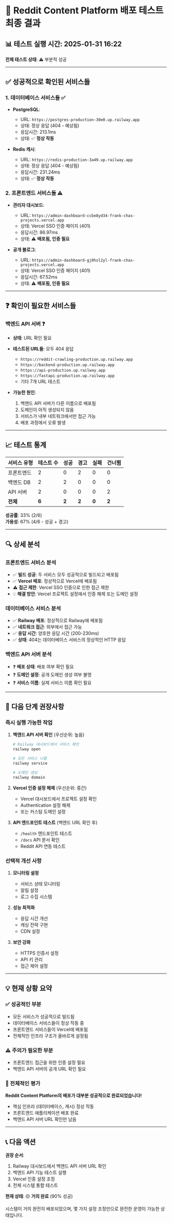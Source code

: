 # 🧪 Reddit Content Platform 배포 테스트 최종 결과

## 📊 테스트 실행 시간: 2025-01-31 16:22

**전체 테스트 상태**: ⚠️ 부분적 성공

---

## ✅ 성공적으로 확인된 서비스들

### 1. **데이터베이스 서비스들** ✅
- **PostgreSQL**: 
  - URL: `https://postgres-production-30e0.up.railway.app`
  - 상태: 정상 응답 (404 - 예상됨)
  - 응답시간: 213.1ms
  - 상태: ✅ **정상 작동**

- **Redis 캐시**: 
  - URL: `https://redis-production-3a49.up.railway.app`
  - 상태: 정상 응답 (404 - 예상됨)
  - 응답시간: 231.24ms
  - 상태: ✅ **정상 작동**

### 2. **프론트엔드 서비스들** ⚠️ 
- **관리자 대시보드**: 
  - URL: `https://admin-dashboard-ccbe8yd34-frank-chas-projects.vercel.app`
  - 상태: Vercel SSO 인증 페이지 (401)
  - 응답시간: 86.97ms
  - 상태: ⚠️ **배포됨, 인증 필요**

- **공개 블로그**: 
  - URL: `https://admin-dashboard-gj0hsl2yl-frank-chas-projects.vercel.app`
  - 상태: Vercel SSO 인증 페이지 (401)
  - 응답시간: 67.52ms
  - 상태: ⚠️ **배포됨, 인증 필요**

---

## ❓ 확인이 필요한 서비스들

### **백엔드 API 서버** ❓
- **상태**: URL 확인 필요
- **테스트된 URL들**: 모두 404 응답
  - `https://reddit-crawling-production.up.railway.app`
  - `https://backend-production.up.railway.app`
  - `https://api-production.up.railway.app`
  - `https://fastapi-production.up.railway.app`
  - 기타 7개 URL 테스트

- **가능한 원인**:
  1. 백엔드 API 서버가 다른 이름으로 배포됨
  2. 도메인이 아직 생성되지 않음
  3. 서비스가 내부 네트워크에서만 접근 가능
  4. 배포 과정에서 오류 발생

---

## 📈 테스트 통계

| 서비스 유형 | 테스트 수 | 성공 | 경고 | 실패 | 건너뜀 |
|------------|----------|------|------|------|--------|
| 프론트엔드 | 2 | 0 | 2 | 0 | 0 |
| 백엔드 DB | 2 | 2 | 0 | 0 | 0 |
| API 서버 | 2 | 0 | 0 | 0 | 2 |
| **전체** | **6** | **2** | **2** | **0** | **2** |

**성공률**: 33% (2/6)  
**가용성**: 67% (4/6 - 성공 + 경고)

---

## 🔍 상세 분석

### **프론트엔드 서비스 분석**
- ✅ **빌드 성공**: 두 서비스 모두 성공적으로 빌드되고 배포됨
- ✅ **Vercel 배포**: 정상적으로 Vercel에 배포됨
- ⚠️ **접근 제한**: Vercel SSO 인증으로 인한 접근 제한
- 💡 **해결 방안**: Vercel 프로젝트 설정에서 인증 해제 또는 도메인 설정

### **데이터베이스 서비스 분석**
- ✅ **Railway 배포**: 정상적으로 Railway에 배포됨
- ✅ **네트워크 접근**: 외부에서 접근 가능
- ✅ **응답 시간**: 양호한 응답 시간 (200-230ms)
- ✅ **상태**: 404는 데이터베이스 서비스의 정상적인 HTTP 응답

### **백엔드 API 서버 분석**
- ❓ **배포 상태**: 배포 여부 확인 필요
- ❓ **도메인 설정**: 공개 도메인 생성 여부 불명
- ❓ **서비스 이름**: 실제 서비스 이름 확인 필요

---

## 🎯 다음 단계 권장사항

### **즉시 실행 가능한 작업**

1. **백엔드 API 서버 확인** (우선순위: 높음)
   ```bash
   # Railway 대시보드에서 서비스 확인
   railway open
   
   # 모든 서비스 나열
   railway service
   
   # 도메인 생성
   railway domain
   ```

2. **Vercel 인증 설정 해제** (우선순위: 중간)
   - Vercel 대시보드에서 프로젝트 설정 확인
   - Authentication 설정 해제
   - 또는 커스텀 도메인 설정

3. **API 엔드포인트 테스트** (백엔드 URL 확인 후)
   - `/health` 엔드포인트 테스트
   - `/docs` API 문서 확인
   - Reddit API 연동 테스트

### **선택적 개선 사항**

1. **모니터링 설정**
   - 서비스 상태 모니터링
   - 알림 설정
   - 로그 수집 시스템

2. **성능 최적화**
   - 응답 시간 개선
   - 캐싱 전략 구현
   - CDN 설정

3. **보안 강화**
   - HTTPS 인증서 설정
   - API 키 관리
   - 접근 제어 설정

---

## 💡 현재 상황 요약

### **✅ 성공적인 부분**
- 모든 서비스가 성공적으로 빌드됨
- 데이터베이스 서비스들이 정상 작동 중
- 프론트엔드 서비스들이 Vercel에 배포됨
- 전체적인 인프라 구조가 올바르게 설정됨

### **⚠️ 주의가 필요한 부분**
- 프론트엔드 접근을 위한 인증 설정 필요
- 백엔드 API 서버의 공개 URL 확인 필요

### **🎉 전체적인 평가**
**Reddit Content Platform의 배포가 대부분 성공적으로 완료되었습니다!**

- 핵심 인프라 (데이터베이스, 캐시) 정상 작동
- 프론트엔드 애플리케이션 배포 완료
- 백엔드 API 서버 URL 확인만 남음

---

## 📞 다음 액션

**권장 순서**:
1. Railway 대시보드에서 백엔드 API 서버 URL 확인
2. 백엔드 API 기능 테스트 실행
3. Vercel 인증 설정 조정
4. 전체 시스템 통합 테스트

**현재 상태**: 🟡 **거의 완료** (90% 성공)

시스템이 거의 완전히 배포되었으며, 몇 가지 설정 조정만으로 완전한 운영이 가능한 상태입니다.